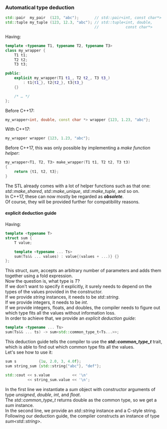 ### Automatical type deduction

```cpp
std::pair  my_pair  (123, "abc");       // std::pair<int, const char*>
std::tuple my_tuple (123, 12.3, "abc"); // std::tuple<int, double, 
                                        //            const char*> 
```

Having:
```cpp
template <typename T1, typename T2, typename T3>
class my_wrapper {
    T1 t1;
    T2 t2;
    T3 t3;

public:
    explicit my_wrapper(T1 t1_, T2 t2_, T3 t3_) 
        : t1{t1_}, t2{t2_}, t3{t3_}
    {}

    /* … */
};
```

Before C++17:
```cpp
my_wrapper<int, double, const char *> wrapper {123, 1.23, "abc"};
```

With C++17:
```cpp
my_wrapper wrapper {123, 1.23, "abc"};
```
Before C++17, this was only possible by implementing a *make function helper*:

```cpp
my_wrapper<T1, T2, T3> make_wrapper(T1 t1, T2 t2, T3 t3)
{
    return {t1, t2, t3};
}
```
The STL already comes with a lot of helper functions such as that one: *std::make_shared*, *std::make_unique*, *std::make_tuple*, and so on. \
In C++17, these can now mostly be regarded as ***obsolete***. \
Of course, they will be provided further for compatibility reasons.

#### explicit deduction guide

Having:
```cpp
template <typename T>
struct sum {
    T value;

    template <typename ... Ts>
    sum(Ts&& ... values) : value{(values + ...)} {}
};
```
This struct, *sum*, accepts an arbitrary number of parameters and adds them together using a fold expression.\
Now the question is, what type is *T*? \
If we don't want to specify it explicitly, it surely needs to depend on the types of the values provided in the constructor. \
If we provide *string* instances, it needs to be *std::string*. \
If we provide integers, it needs to be *int*. \
If we provide integers, floats, and doubles, the compiler needs to figure out which type fits all the values without information loss. \
In order to achieve that, we provide an *explicit deduction guide*:
```cpp
template <typename ... Ts>
sum(Ts&& ... ts) -> sum<std::common_type_t<Ts...>>; 
```
This deduction guide tells the compiler to use the ***std::common_type_t*** trait, which is able to find out which common type fits all the values. \
Let's see how to use it:
```cpp
sum s          {1u, 2.0, 3, 4.0f};
sum string_sum {std::string{"abc"}, "def"};

std::cout << s.value          << '\n'
          << string_sum.value << '\n';
```
In the first line we instantiate a *sum* object with constructor arguments of type *unsigned*, *double*, *int*, and *float*. \
The *std::common_type_t* returns double as the common type, so we get a *sum<double>* instance. \
In the second line, we provide an *std::string* instance and a C-style string. \
Following our deduction guide, the compiler constructs an instance of type *sum&lt;std::string&gt;*.